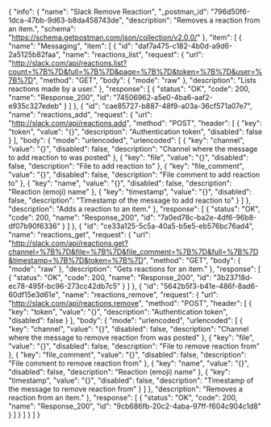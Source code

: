 {
  "info": {
    "name": "Slack Remove Reaction",
    "_postman_id": "796d50f6-1dca-47bb-9d63-b8da458743de",
    "description": "Removes a reaction from an item.",
    "schema": "https://schema.getpostman.com/json/collection/v2.0.0/"
  },
  "item": [
    {
      "name": "Messaging",
      "item": [
        {
          "id": "daf7a475-c182-4b0d-a9d6-2a5125b82faa",
          "name": "reactions_list",
          "request": {
            "url": "http://slack.com/api/reactions.list?count=%7B%7D&full=%7B%7D&page=%7B%7D&token=%7B%7D&user=%7B%7D",
            "method": "GET",
            "body": {
              "mode": "raw"
            },
            "description": "Lists reactions made by a user."
          },
          "response": [
            {
              "status": "OK",
              "code": 200,
              "name": "Response_200",
              "id": "74506962-a5e0-4ba6-aaf2-e935c327edeb"
            }
          ]
        },
        {
          "id": "cae85727-b887-48f9-a03a-36cf571a07e7",
          "name": "reactions_add",
          "request": {
            "url": "http://slack.com/api/reactions.add",
            "method": "POST",
            "header": [
              {
                "key": "token",
                "value": "{}",
                "description": "Authentication token",
                "disabled": false
              }
            ],
            "body": {
              "mode": "urlencoded",
              "urlencoded": [
                {
                  "key": "channel",
                  "value": "{}",
                  "disabled": false,
                  "description": "Channel where the message to add reaction to was posted"
                },
                {
                  "key": "file",
                  "value": "{}",
                  "disabled": false,
                  "description": "File to add reaction to"
                },
                {
                  "key": "file_comment",
                  "value": "{}",
                  "disabled": false,
                  "description": "File comment to add reaction to"
                },
                {
                  "key": "name",
                  "value": "{}",
                  "disabled": false,
                  "description": "Reaction (emoji) name"
                },
                {
                  "key": "timestamp",
                  "value": "{}",
                  "disabled": false,
                  "description": "Timestamp of the message to add reaction to"
                }
              ]
            },
            "description": "Adds a reaction to an item."
          },
          "response": [
            {
              "status": "OK",
              "code": 200,
              "name": "Response_200",
              "id": "7a0ed78c-ba2e-4df6-96b8-df07b90f6336"
            }
          ]
        },
        {
          "id": "ce33a125-5c5a-40a5-b5e5-eb576bc76ad4",
          "name": "reactions_get",
          "request": {
            "url": "http://slack.com/api/reactions.get?channel=%7B%7D&file=%7B%7D&file_comment=%7B%7D&full=%7B%7D&timestamp=%7B%7D&token=%7B%7D",
            "method": "GET",
            "body": {
              "mode": "raw"
            },
            "description": "Gets reactions for an item."
          },
          "response": [
            {
              "status": "OK",
              "code": 200,
              "name": "Response_200",
              "id": "3b23718d-ec78-495f-bc96-273cc42db7c5"
            }
          ]
        },
        {
          "id": "5642b5f3-b41e-486f-8ad6-60df15e3d61e",
          "name": "reactions_remove",
          "request": {
            "url": "http://slack.com/api/reactions.remove",
            "method": "POST",
            "header": [
              {
                "key": "token",
                "value": "{}",
                "description": "Authentication token",
                "disabled": false
              }
            ],
            "body": {
              "mode": "urlencoded",
              "urlencoded": [
                {
                  "key": "channel",
                  "value": "{}",
                  "disabled": false,
                  "description": "Channel where the message to remove reaction from was posted"
                },
                {
                  "key": "file",
                  "value": "{}",
                  "disabled": false,
                  "description": "File to remove reaction from"
                },
                {
                  "key": "file_comment",
                  "value": "{}",
                  "disabled": false,
                  "description": "File comment to remove reaction from"
                },
                {
                  "key": "name",
                  "value": "{}",
                  "disabled": false,
                  "description": "Reaction (emoji) name"
                },
                {
                  "key": "timestamp",
                  "value": "{}",
                  "disabled": false,
                  "description": "Timestamp of the message to remove reaction from"
                }
              ]
            },
            "description": "Removes a reaction from an item."
          },
          "response": [
            {
              "status": "OK",
              "code": 200,
              "name": "Response_200",
              "id": "9cb686fb-20c2-4aba-97ff-f604c904c1d8"
            }
          ]
        }
      ]
    }
  ]
}